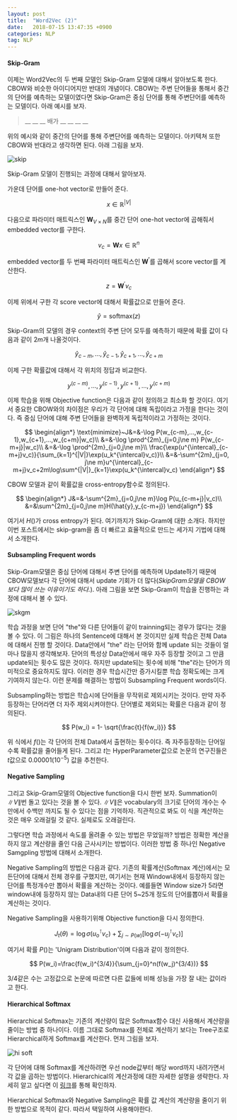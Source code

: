 ```yaml
---
layout: post
title:  "Word2Vec (2)"
date:   2018-07-15 13:47:35 +0900
categories: NLP
tag: NLP
---
```


#### Skip-Gram

이제는 Word2Vec의 두 번째 모델인 Skip-Gram 모델에 대해서 알아보도록 한다. CBOW와 비슷한 아이디어지만 반대의 개념이다. CBOW는 주변 단어들을 통해서 중간의 단어를 예측하는 모델이였다면 Skip-Gram은 중심 단어를 통해 주변단어를 예측하는 모델이다. 아래 예시를 보자.

> \_\_ \_\_ \_\_ 배가 \_\_ \_\_ \_\_ \_\_

위의 예시와 같이 중간의 단어를 통해 주변단어를 예측하는 모델이다. 아키텍쳐 또한 CBOW와 반대라고 생각하면 된다. 아래 그림을 보자.

![skip](https://i.imgur.com/c4sUimp.png)

Skip-Gram 모델이 진행되는 과정에 대해서 알아보자.

가운데 단어를 one-hot vector로 만들어 준다.

$$
x\in\mathbb{R}^{|V|}
$$

다음으로 파라미터 매트릭스인 $\mathbf{W}_{V\times N}$를 중간 단어 one-hot vector에 곱해줘서 embedded vector를 구한다.

$$
v_c=\mathbf{W}x\in\mathbb{R}^n
$$

embedded vector를 두 번째 파라미터 매트릭스인 $\mathbf{W^{\prime}}$를 곱해서 score vector를 계산한다.

$$
z=\mathbf{W}^{\prime}v_c
$$

이제 위에서 구한 각 score vector에 대해서 확률값으로 만들어 준다.

$$
\hat{y}=\text{softmax}(z)
$$

Skip-Gram의 모델의 경우 context의 주변 단어 모두를 예측하기 때문에 확률 값이 다음과 같이 $2m$개 나올것이다.

$$
\hat{y}_{c-m}, ..., \hat{y}_{c-1},\hat{y}_{c+1},...,\hat{y}_{c+m}
$$

이제 구한 확률값에 대해서 각 위치의 정답과 비교한다.

$$
y^{(c-m)},...,y^{(c-1)},y^{(c+1)},...,y^{(c+m)}
$$

이제 학습을 위해 Objective function은 다음과 같이 정의하고 최소화 할 것이다.
여기서 중요한 CBOW와의 차이점은 우리가 각 단어에 대해 독립이라고 가정을 한다는 것이다. 즉 중심 단어에 대해 주변 단어들을 완벽하게 독립적이라고 가정하는 것이다.

$$
\begin{align*}
\text{minimize}~J&=&-\log P(w_{c-m},...,w_{c-1},w_{c+1},...,w_{c+m}|w_c)\\
&=&-\log \prod^{2m}_{j=0,j\ne m} P(w_{c-m+j}|w_c)\\
&=&-\log \prod^{2m}_{j=0,j\ne m}\\ \frac{\exp(u^{\intercal}_{c-m+j}v_c)}{\sum_{k=1}^{|V|}\exp(u_k^{\intercal}v_c)}\\
&=&-\sum^{2m}_{j=0, j\ne m}u^{\intercal}_{c-m+j}v_c+2m\log\sum^{|V|}_{k=1}\exp(u_k^{\intercal}v_c)
\end{align*}
$$

CBOW 모델과 같이 확률값을 cross-entropy함수로 정의된다.

$$
\begin{align*}
J&=&-\sum^{2m}_{j=0,j\ne m}\log P(u_{c-m+j}|v_c)\\
&=&\sum^{2m}_{j=0,j\ne m}H(\hat{y},y_{c-m+j})
\end{align*}
$$

여기서 $H()$가 cross entropy가 된다.
여기까지가 Skip-Gram에 대한 소개다. 하지만 이번 포스트에서는 skip-gram을 좀 더 빠르고 효율적으로 만드는 세가지 기법에 대해서 소개한다.

#### Subsampling Frequent words

Skip-Gram모델은 중심 단어에 대해서 주변 단어를 예측하며 Update하기 때문에 CBOW모델보다 각 단어에 대해서 update 기회가 더 많다(*SkipGram모델을 CBOW보다 많이 쓰는 이유이기도 하다.*). 아래 그림을 보면 Skip-Gram이 학습을 진행하는 과정에 대해서 볼 수 있다.

![skgm](http://mccormickml.com/assets/word2vec/training_data.png)

학습 과정을 보면 단어 "the"와 다른 단어들이 같이 trainning되는 경우가 많다는 것을 볼 수 있다. 이 그림은 하나의 Sentence에 대해서 본 것이지만 실제 학습은 전체 Data에 대해서 진행 할 것이다. Data안에서 "the" 라는 단어와 함께 update 되는 것들이 얼마나 많을지 생각해보자. 단어의 특성상 Data안에서 매우 자주 등장할 것이고 그 만큼 update되는 횟수도 많은 것이다. 하지만 update되는 횟수에 비해 "the"라는 단어가 의미적으로 중요하지도 않다. 이러한 경우 학습시간만 증가시킬뿐 학습 정확도에는 크게 기여하지 않는다. 이런 문제를 해결하는 방법이 Subsampling Frequent words이다.

Subsampling하는 방법은 학습시에 단어들을 무작위로 제외시키는 것이다. 만약 자주 등장하는 단어라면 더 자주 제외시켜야한다. 단어별로 제외되는 확률은 다음과 같이 정의된다.

$$
P(w_i) = 1- \sqrt{\frac{t}{f(w_i)}}
$$

위 식에서 $f()$는 각 단어의 전체 Data에서 출현하는 횟수이다. 즉 자주등장하는 단어일수록 확률값을 줄어들게 된다. 그리고 $t$는 HyperParameter값으로 논문의 연구진들은 $t$값으로 $0.00001(10^{-5})$ 값을 추천한다.

#### Negative Sampling

그리고 Skip-Gram모델의 Objective function을 다시 한번 보자. Summation이 $\|V\|$번 돌고 있다는 것을 볼 수 있다. $\|V\|$은 vocabulary의 크기로 단어의 개수는 수만에서 수백만 까지도 될 수 있다는 점을 기억하자. 직관적으로 봐도 이 식을 계산하는 것은 매우 오래걸릴 것 같다. 실제로도 오래걸린다.

그렇다면 학습 과정에서 속도를 올려줄 수 있는 방법은 무었일까?
방법은 정확한 계산을 하지 않고 계산량을 줄인 다음 근사시키는 방법이다. 이러한 방법 중 하나인 Negative Samgpling 방법에 대해서 소개한다.

Negative Sampling의 방법은 다음과 같다. 기존의 확률계산(Softmax 계산)에서는 모든단어에 대해서 전체 경우를 구했지만, 여기서는 현재 Window내에서 등장하지 않는단어를 특정개수만 뽑아서 확률을 계산하는 것이다. 예를들면 Window size가 5라면 window내에 등장하지 않는 Data내의 다른 단어 5~25개 정도의 단어를뽑아서 확률을 계산하는 것이다.

Negative Sampling을 사용하기위해 Objective function을 다시 정의한다.

$$
J_t(\theta)=\log\sigma(u_o^\intercal v_c)+\sum_{j\sim P(w)}[\log\sigma(-u_j^\intercal v_c)]
$$

여기서 확률 $P()$는 'Unigram Distribution'이며 다음과 같이 정의한다.

$$
P(w_i)=\frac{f(w_i)^{3/4}}{\sum_{j=0}^n(f(w_j)^{3/4})}
$$

3/4같은 수는 고정값으로 논문에 따르면 다른 값들에 비해 성능을 가장 잘 내는 값이라고 한다.

#### Hierarchical Softmax

Hierarchical Softmax는 기존의 계산량이 많은 Softmax함수 대신 사용해서 계산량을 줄이는 방법 중 하나이다. 이름 그대로 Softmax를 전체로 계산하기 보다는 Tree구조로 Hierarchical하게 Softmax를 계산한다. 먼저 그림을 보자.

![hi soft](https://shuuki4.files.wordpress.com/2016/01/hsexample.png)

각 단어에 대해 Softmax를 계산하려면 우선 node값부터 해당 word까지 내려가면서 각 값을 곱하는 방법이다. Hierarchical의 계산과정에 대한 자세한 설명을 생략한다. 자세히 알고 싶다면 이 [링크](http://building-babylon.net/2017/08/01/hierarchical-softmax/)를 통해 확인하자.

Hierarchical Softmax와 Negative Sampling은 확률 값 계산의 계산량을 줄이기 위한 방법으로 목적이 같다. 따라서 택일하여 사용해야한다.
